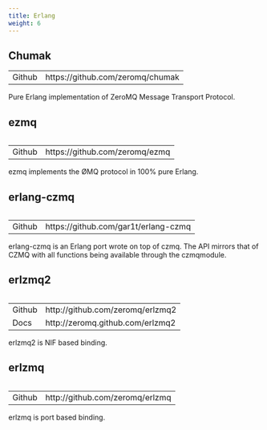 ```yaml
---
title: Erlang
weight: 6
---
```


## Chumak

<table>
<tr><td>Github</td><td>https://github.com/zeromq/chumak</td></tr>
<table>

Pure Erlang implementation of ZeroMQ Message Transport Protocol.

## ezmq

<table>
<tr><td>Github</td><td>https://github.com/zeromq/ezmq</td></tr>
<table>

ezmq implements the ØMQ protocol in 100% pure Erlang.

## erlang-czmq

<table>
<tr><td>Github</td><td>https://github.com/gar1t/erlang-czmq</td></tr>
<table>


erlang-czmq is an Erlang port wrote on top of czmq. The API mirrors that of CZMQ with all functions being available through the czmqmodule.

## erlzmq2

<table>
<tr><td>Github</td><td>http://github.com/zeromq/erlzmq2</td></tr>
<tr><td>Docs</td><td>http://zeromq.github.com/erlzmq2</td></tr>
<table>

erlzmq2 is NIF based binding.

## erlzmq

<table>
<tr><td>Github</td><td>http://github.com/zeromq/erlzmq</td></tr>
<table>

erlzmq is port based binding.
